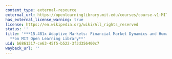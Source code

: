 ```yaml
---
content_type: external-resource
external_url: https://openlearninglibrary.mit.edu/courses/course-v1:MITx+15.481x+1T2021/about
has_external_license_warning: true
license: https://en.wikipedia.org/wiki/All_rights_reserved
status: ''
title: '***15.481x Adaptive Markets: Financial Market Dynamics and Human Behavior***
  **on MIT Open Learning Library**'
uid: b6861317-ce63-45f5-b522-3f3d356400c7
wayback_url: ''
---
```

